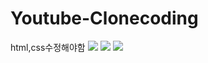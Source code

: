 # Youtube-Clonecoding
html,css수정해야함 
<img src="https://img.shields.io/badge/Css-1572B6?style=flat-square&logo=Css&logoColor=black"/>
<img src="https://img.shields.io/badge/HTML5-E34F26?style=flat-square&logo=HTML5&logoColor=black"/>
<img src="https://img.shields.io/badge/JS-F7DF1E?style=flat-square&logo=Javascript&logoColor=black"/>
